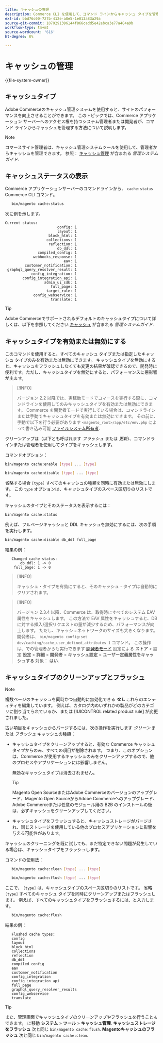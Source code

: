 ```yaml
---
title: キャッシュの管理
description: Commerce CLI を使用して、コマンド ラインからキャッシュ タイプを管理し、キャッシュ ステータスを表示する
exl-id: bbd76c00-727b-412e-a8e5-1e013a83a29a
source-git-commit: 1070291396144f866cadd5e42ebca3e77a484a9b
workflow-type: tm+mt
source-wordcount: '616'
ht-degree: 0%

---
```


# キャッシュの管理

{{file-system-owner}}

## キャッシュタイプ

Adobe Commerceのキャッシュ管理システムを使用すると、サイトのパフォーマンスを向上させることができます。 このトピックでは、Commerce アプリケーション サーバーへのアクセス権を持つシステム管理者または開発者が、コマンド ラインからキャッシュを管理する方法について説明します。

>[!NOTE]
>
>
>コマースサイト管理者は、キャッシュ管理システムツールを使用して、管理者からキャッシュを管理できます。 参照： [キャッシュ管理](https://experienceleague.adobe.com/en/docs/commerce-admin/systems/tools/cache-management) が含まれる _管理システムガイド_.


## キャッシュステータスの表示

Commerce アプリケーションサーバーのコマンドラインから、 `cache:status` Commerce CLI コマンド。

```bash
   bin/magento cache:status
```

<!-- where `--bootstrap=` is a URL-encoded associative array of Commerce [application bootstrap parameters](../bootstrap/set-parameters.md) and values. -->

次に例を示します。

```terminal
Current status:
                        config: 1
                        layout: 1
                    block_html: 1
                   collections: 1
                    reflection: 1
                        db_ddl: 1
               compiled_config: 1
             webhooks_response: 1
                           eav: 1
         customer_notification: 1
 graphql_query_resolver_result: 1
            config_integration: 1
        config_integration_api: 1
                  admin_ui_sdk: 1
                     full_page: 1
                   target_rule: 1
             config_webservice: 1
                     translate: 1
```

>[!TIP]
>
>Adobe Commerceでサポートされるデフォルトのキャッシュタイプについて詳しくは、以下を参照してください [キャッシュ](https://experienceleague.adobe.com/en/docs/commerce-admin/systems/tools/cache-management#caches) が含まれる _管理システムガイド_.


## キャッシュタイプを有効または無効にする

このコマンドを使用すると、すべてのキャッシュ タイプまたは指定したキャッシュ タイプのみを有効または無効にできます。 キャッシュタイプを無効にすると、キャッシュをフラッシュしなくても変更の結果が確認できるので、開発時に便利です。ただし、キャッシュタイプを無効にすると、パフォーマンスに悪影響が出ます。

>[!INFO]
>
>バージョン 2.2 以降では、実稼動モードでコマースを実行する際に、コマンドラインを使用してのみキャッシュタイプを有効または無効にできます。 Commerce を開発者モードで実行している場合は、コマンドラインまたは手動でキャッシュタイプを有効または無効にできます。 その前に、手動で以下を行う必要があります `<magento_root>/app/etc/env.php` によって書き込み可能 [ファイルシステム所有者](../../installation/prerequisites/file-system/overview.md).

クリーンアップは（以下とも呼ばれます _フラッシュ_ または _更新_）、コマンドラインまたは管理者を使用してタイプをキャッシュします。

コマンドオプション：

```bash
bin/magento cache:enable [type] ... [type]
```

```bash
bin/magento cache:disable [type] ... [type]
```

省略する場合 `[type]` すべてのキャッシュの種類を同時に有効または無効にします。 この `type` オプションは、キャッシュタイプのスペース区切りのリストです。

<!-- `--bootstrap=` is a URL-encoded associative array of Commerce [application bootstrap parameters](../bootstrap/set-parameters.md#bootstrap-parameters) and values. -->

キャッシュのタイプとそのステータスを表示するには：

```bash
bin/magento cache:status
```

例えば、フルページキャッシュと DDL キャッシュを無効にするには、次の手順を実行します。

```bash
bin/magento cache:disable db_ddl full_page
```

結果の例：

```terminal
   Changed cache status:
       db_ddl: 1 -> 0
    full_page: 1 -> 0
```

>[!INFO]
>
>キャッシュ・タイプを有効にすると、そのキャッシュ・タイプは自動的にクリアされます。

>[!INFO]
>
>バージョン 2.3.4 以降、Commerce は、取得時にすべてのシステム EAV 属性をキャッシュします。 この方法で EAV 属性をキャッシュすると、DB に対する挿入/選択リクエストの量が減少するため、パフォーマンスが向上します。 ただし、キャッシュネットワークのサイズも大きくなります。 開発者は、 `bin/magento config:set dev/caching/cache_user_defined_attributes 1` コマンド。 この操作は、での管理者からも実行できます [開発者モード](../bootstrap/application-modes.md) 設定による **ストア** > 設定 **設定** > **詳細** > **開発者** > **キャッシュ設定** > **ユーザー定義属性をキャッシュする** 対象： **はい**.

## キャッシュタイプのクリーンアップとフラッシュ

>[!NOTE]
>
>複数ページのキャッシュを同時かつ自動的に無効化できる **_なし_** これらのエンティティを編集しています。 例えば、カタログ内のいずれかの製品がどのカテゴリに割り当てられているか、または [!UICONTROL related product rule] が変更されました。

古い項目をキャッシュからパージするには、次の操作を実行します _クリーン_ または _フラッシュ_ キャッシュの種類：

- キャッシュタイプをクリーンアップすると、有効な Commerce キャッシュタイプからのみ、すべての項目が削除されます。 つまり、このオプションは、Commerce が使用するキャッシュのみをクリーンアップするので、他のプロセスやアプリケーションには影響しません。

  無効なキャッシュタイプは消去されません。

  >[!TIP]
  >
  >Magento Open SourceまたはAdobe Commerceのバージョンのアップグレード、Magento Open SourceからAdobe Commerceへのアップグレード、Adobe Commerceまたは任意のモジュール用の B2B のインストールの後は、必ずキャッシュをクリーンアップしてください。

- キャッシュタイプをフラッシュすると、キャッシュストレージがパージされ、同じストレージを使用している他のプロセスアプリケーションに影響を与える可能性があります。

キャッシュのクリーニングを既に試しても、まだ特定できない問題が発生している場合は、キャッシュタイプをフラッシュします。

コマンドの使用法：

```bash
   bin/magento cache:clean [type] ... [type]
```

```bash
   bin/magento cache:flush [type] ... [type]
```

ここで、 `[type]` は、キャッシュタイプのスペース区切りのリストです。 省略 `[type]` すべてのキャッシュ タイプを同時にクリーンアップまたはフラッシュします。 例えば、すべてのキャッシュタイプをフラッシュするには、と入力します。

```bash
   bin/magento cache:flush
```

結果の例：

```terminal
   Flushed cache types:
   config
   layout
   block_html
   collections
   reflection
   db_ddl
   compiled_config
   eav
   customer_notification
   config_integration
   config_integration_api
   full_page
   graphql_query_resolver_results
   config_webservice
   translate
```

>[!TIP]
>
>また、管理画面でキャッシュタイプのクリーンアップやフラッシュを行うこともできます。 に移動 **システム** > **ツール** > **キャッシュ管理**. **キャッシュストレージをフラッシュ** 次と同じ `bin/magento cache:flush`. **Magentoキャッシュのフラッシュ** 次と同じ `bin/magento cache:clean`.
